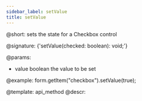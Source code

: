 ```yaml
---
sidebar_label: setValue
title: setValue
---          
```


@short: sets the state for a Checkbox control

@signature: {'setValue(checked: boolean): void;'}

@params:
- value      boolean      the value to be set

@example:
form.getItem("checkbox").setValue(true); 


@template: api_method
@descr:


